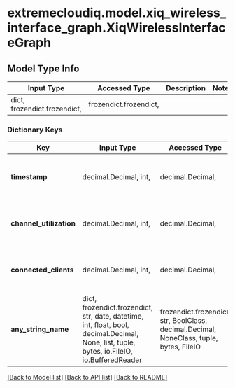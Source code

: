 # extremecloudiq.model.xiq_wireless_interface_graph.XiqWirelessInterfaceGraph

## Model Type Info
Input Type | Accessed Type | Description | Notes
------------ | ------------- | ------------- | -------------
dict, frozendict.frozendict,  | frozendict.frozendict,  |  | 

### Dictionary Keys
Key | Input Type | Accessed Type | Description | Notes
------------ | ------------- | ------------- | ------------- | -------------
**timestamp** | decimal.Decimal, int,  | decimal.Decimal,  | The graph metric timestamp | [optional] value must be a 64 bit integer
**channel_utilization** | decimal.Decimal, int,  | decimal.Decimal,  | The channel utilization | [optional] value must be a 64 bit integer
**connected_clients** | decimal.Decimal, int,  | decimal.Decimal,  | The channel utilization percentage | [optional] value must be a 64 bit integer
**any_string_name** | dict, frozendict.frozendict, str, date, datetime, int, float, bool, decimal.Decimal, None, list, tuple, bytes, io.FileIO, io.BufferedReader | frozendict.frozendict, str, BoolClass, decimal.Decimal, NoneClass, tuple, bytes, FileIO | any string name can be used but the value must be the correct type | [optional]

[[Back to Model list]](../../README.md#documentation-for-models) [[Back to API list]](../../README.md#documentation-for-api-endpoints) [[Back to README]](../../README.md)

